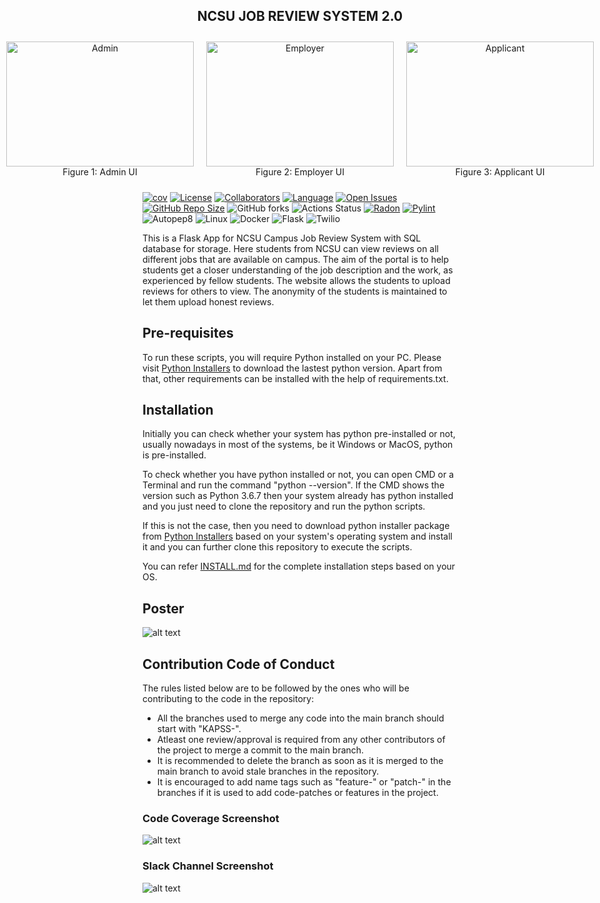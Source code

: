 <h2 align="center">
    NCSU JOB REVIEW SYSTEM 2.0
</h2>

 <div style="display: flex; justify-content: center;">
    <div style="text-align: center; margin: 10px;">
        <img width="300" height="200" src="https://raw.githubusercontent.com/Rmv-se-510/NCSU_Campus_Jobs_Review_System_2.0/refs/heads/feature/readme-badges/app/static/project_admin.png" alt="Admin">
        <figcaption>Figure 1: Admin UI</figcaption>
    </div>
    <div style="text-align: center; margin: 10px;">
        <img width="300" height="200" src="https://raw.githubusercontent.com/Rmv-se-510/NCSU_Campus_Jobs_Review_System_2.0/refs/heads/feature/readme-badges/app/static/project_employer.png" alt="Employer">
        <figcaption>Figure 2: Employer UI</figcaption>
    </div>
    <div style="text-align: center; margin: 10px;">
        <img width="300" height="200" src="https://raw.githubusercontent.com/Rmv-se-510/NCSU_Campus_Jobs_Review_System_2.0/refs/heads/feature/readme-badges/app/static/project_applicant.png" alt="Applicant">
        <figcaption>Figure 3: Applicant UI</figcaption>
    </div>
</div>

 
[![cov](https://img.shields.io/badge/coverage-100%25-green?link=https://github.com/Rmv-se-510/hw2/actions/runs/11096402104/jobs/coverage)](https://github.com/Rmv-se-510/hw2/actions/runs/11096402104)
[![License](https://img.shields.io/badge/License-MIT-purple.svg?style=flat)](https://github.com/Rmv-se-510/hw2/main/LICENSE)
[![Collaborators](https://img.shields.io/badge/Collaborators-3-orange.svg?style=flat)](https://github.com/Rmv-se-510/hw2/graphs/contributors)
[![Language](https://img.shields.io/badge/Language-Python-blue.svg?style=flat)](https://github.com/Rmv-se-510/hw2/search?l=python)
[![Open Issues](https://img.shields.io/github/issues/Rmv-se-510/hw2)](https://github.com/Rmv-se-510/hw2/issues)
[![GitHub Repo Size](https://img.shields.io/github/repo-size/Rmv-se-510/hw2.svg)](https://img.shields.io/github/repo-size/Rmv-se-510/hw2.svg)
![GitHub forks](https://img.shields.io/github/forks/Rmv-se-510/hw2.svg)
<img alt="Actions Status" src="https://github.com/Rmv-se-510/hw2/workflows/Test/badge.svg">
[![Radon](https://img.shields.io/badge/radon_cc-3.33-green?link=https://github.com/Rmv-se-510/hw2/actions/runs/11096402104/jobs/radon)](https://github.com/Rmv-se-510/hw2/actions/runs/11096402104)
[![Pylint](https://img.shields.io/badge/pylint-10.00-green?link=https://github.com/Rmv-se-510/hw2/actions/runs/11096402104/jobs/pylint)](https://github.com/Rmv-se-510/hw2/actions/runs/11096402104)
![Autopep8](https://img.shields.io/badge/autopep8-passing-brightgreen)
![Linux](https://img.shields.io/badge/Linux-FCC624?style=for-the-badge&logo=linux&logoColor=black)
![Docker](https://img.shields.io/badge/docker-257bd6?style=for-the-badge&logo=docker&logoColor=white)
![Flask](https://img.shields.io/badge/Flask-000000?style=for-the-badge&logo=Flask&logoColor=white)
![Twilio](https://img.shields.io/static/v1?style=for-the-badge&message=Twilio&color=F22F46&logo=Twilio&logoColor=FFFFFF&label=)




This is a Flask App for NCSU Campus Job Review System with SQL database for storage. Here students from NCSU can view reviews on all different jobs that are available on campus. The aim of the portal is to help students get a closer understanding of the job description and the work, as experienced by fellow students. The website allows the students to upload reviews for others to view. The anonymity of the students is maintained to let them upload honest reviews.

<!-- ![alt text](https://github.com/ashishjoshi2605/ncsu-campus-jobs-review-system/blob/main/app/static/ProjectUI.png) -->




<!-- 
<a href="https://zenodo.org/badge/latestdoi/545210740"><img src="https://zenodo.org/badge/545210740.svg" alt="DOI"></a>
<a href="https://github.com/ashishjoshi2605/ncsu-campus-jobs-review-system/graphs/contributors" alt="Contributors"><img src="https://img.shields.io/github/contributors/ashishjoshi2605/ncsu-campus-jobs-review-system" /></a>
<a href="https://github.com/ashishjoshi2605/ncsu-campus-jobs-review-system" alt="Repo Size"><img src="https://img.shields.io/github/repo-size/ashishjoshi2605/ncsu-campus-jobs-review-system" /></a>
<a href="https://github.com/ashishjoshi2605/ncsu-campus-jobs-review-system/blob/main/LICENSE" alt="License"><img src="https://img.shields.io/github/license/ashishjoshi2605/ncsu-campus-jobs-review-system" /></a>
<a href="https://github.com/ashishjoshi2605/ncsu-campus-jobs-review-system/issues" alt="Open Issues"><img src="https://img.shields.io/github/issues-raw/ashishjoshi2605/ncsu-campus-jobs-review-system" /></a>
<a href="https://github.com/ashishjoshi2605/ncsu-campus-jobs-review-system/actions" alt="Build Status"><img src="https://img.shields.io/github/workflow/status/ashishjoshi2605/ncsu-campus-jobs-review-system/Build%20main" /></a>
<img alt="GitHub Workflow Status" src="https://img.shields.io/github/workflow/status/ashishjoshi2605/ncsu-campus-jobs-review-system/website?color=magenta&label=Documentation"> -->

## Pre-requisites
To run these scripts, you will require Python installed on your PC. Please visit [Python Installers](https://www.python.org/downloads/) to download the lastest python version. Apart from that, other requirements can be installed with the help of requirements.txt.

## Installation
Initially you can check whether your system has python pre-installed or not, usually nowadays in most of the systems, be it Windows or MacOS, python is pre-installed. 

To check whether you have python installed or not, you can open CMD or a Terminal and run the command "python --version". If the CMD shows the version such as Python 3.6.7 then your system already has python installed and you just need to clone the repository and run the python scripts. 

If this is not the case, then you need to download python installer package from [Python Installers](https://www.python.org/downloads/) based on your system's operating system and install it and you can further clone this repository to execute the scripts.

You can refer [INSTALL.md](https://github.com/ashishjoshi2605/ncsu-campus-jobs-review-system/blob/main/INSTALL.md) for the complete installation steps based on your OS.

## Poster
![alt text](https://github.com/ashishjoshi2605/ncsu-campus-jobs-review-system/blob/main/app/static/Poster.jpg)

## Contribution Code of Conduct

The rules listed below are to be followed by the ones who will be contributing to the code in the repository:
  
  - All the branches used to merge any code into the main branch should start with "KAPSS-".
  - Atleast one review/approval is required from any other contributors of the project to merge a commit to the main branch.
  - It is recommended to delete the branch as soon as it is merged to the main branch to avoid stale branches in the repository.
  - It is encouraged to add name tags such as "feature-" or "patch-" in the branches if it is used to add code-patches or features in the project.
  
### Code Coverage Screenshot

![alt text](https://github.com/ashishjoshi2605/ncsu-campus-jobs-review-system/blob/main/Data/codecov.png)

### Slack Channel Screenshot

![alt text](https://github.com/ashishjoshi2605/ncsu-campus-jobs-review-system/blob/main/Data/slack_channel.png)

